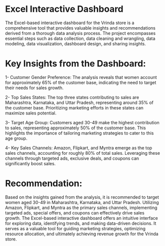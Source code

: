 # Excel Interactive Dashboard

The Excel-based interactive dashboard for the Vrinda store is a comprehensive tool that provides valuable insights and recommendations derived from a thorough data analysis process. The project encompasses essential steps such as data collection, data cleaning and wrangling, data modeling, data visualization, dashboard design, and sharing insights.

# Key Insights from the Dashboard:
1- Customer Gender Preference: The analysis reveals that women account for approximately 65% of the customer base, indicating the need to target their needs for sales growth.

2- Top Sales States: The top three states contributing to sales are Maharashtra, Karnataka, and Uttar Pradesh, representing around 35% of the customer base. Prioritizing marketing efforts in these states can maximize sales potential.

3- Target Age Group: Customers aged 30-49 make the highest contribution to sales, representing approximately 50% of the customer base. This highlights the importance of tailoring marketing strategies to cater to this age group.

4- Key Sales Channels: Amazon, Flipkart, and Myntra emerge as the top sales channels, accounting for roughly 80% of total sales. Leveraging these channels through targeted ads, exclusive deals, and coupons can significantly boost sales.

# Recommendation:
Based on the insights gained from the analysis, it is recommended to target women aged 30-49 in Maharashtra, Karnataka, and Uttar Pradesh. Utilizing Amazon, Flipkart, and Myntra as the primary sales channels, implementing targeted ads, special offers, and coupons can effectively drive sales growth.
The Excel-based interactive dashboard offers an intuitive interface for exploring data, identifying trends, and making data-driven decisions. It serves as a valuable tool for guiding marketing strategies, optimizing resource allocation, and ultimately achieving revenue growth for the Vrinda store.
